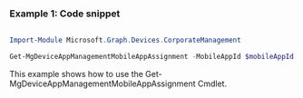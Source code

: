 ### Example 1: Code snippet

```powershell

Import-Module Microsoft.Graph.Devices.CorporateManagement

Get-MgDeviceAppManagementMobileAppAssignment -MobileAppId $mobileAppId

```
This example shows how to use the Get-MgDeviceAppManagementMobileAppAssignment Cmdlet.

